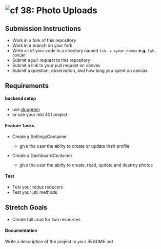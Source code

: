 ![cf](http://i.imgur.com/7v5ASc8.png) 38: Photo Uploads
===

## Submission Instructions
  * Work in a fork of this repository
  * Work in a branch on your fork
  * Write all of your code in a directory named `lab-` + `<your name>` **e.g.** `lab-duncan`
  * Submit a pull request to this repository
  * Submit a link to your pull request on canvas
  * Submit a question, observation, and how long you spent on canvas  

## Requirements  
#### backend setup
* use [sluggram](http://github.com/slugbyte/sluggram) 
* or use your mid 401 project

#### Feature Tasks 
* Create a SettingsContainer
  * give the user the ablity to create or update their profile
  
* Create a DashboardContainer
  * give the user the abilty to create, read, update and destroy photos

#### Test
* Test your redux reducers 
* Test your util methods

## Stretch Goals
* Create full crud for two resources 

#### Documentation  
Write a description of the project in your README.md

